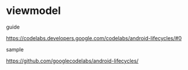 # viewmodel

guide

https://codelabs.developers.google.com/codelabs/android-lifecycles/#0

sample

https://github.com/googlecodelabs/android-lifecycles/